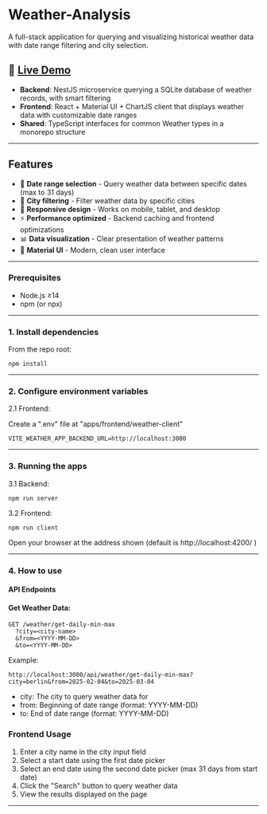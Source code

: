 # Weather-Analysis

A full-stack application for querying and visualizing historical weather data with date range filtering and city selection.

## 🚀 [Live Demo](https://attribute-assignment-client.onrender.com/)

- **Backend**: NestJS microservice querying a SQLite database of weather records, with smart filtering
- **Frontend**: React + Material UI + ChartJS client that displays weather data with customizable date ranges
- **Shared**: TypeScript interfaces for common Weather types in a monorepo structure

---

## Features

- 📅 **Date range selection** - Query weather data between specific dates (max to 31 days)
- 🌆 **City filtering** - Filter weather data by specific cities
- 📱 **Responsive design** - Works on mobile, tablet, and desktop
- ⚡ **Performance optimized** - Backend caching and frontend optimizations
- 📊 **Data visualization** - Clear presentation of weather patterns
- 🎨 **Material UI** - Modern, clean user interface

---

### Prerequisites

- Node.js ≥14
- npm (or npx)

---

### 1. Install dependencies

From the repo root:

```
npm install
```

---

### 2. Configure environment variables

2.1 Frontend:

Create a ".env" file at "apps/frontend/weather-client"

```
VITE_WEATHER_APP_BACKEND_URL=http://localhost:3000
```

---

### 3. Running the apps

3.1 Backend:

```
npm run server
```

3.2 Frontend:

```
npm run client
```

Open your browser at the address shown (default is http://localhost:4200/ )

---

### 4. How to use

#### API Endpoints

#### Get Weather Data:

```
GET /weather/get-daily-min-max
  ?city=<city-name>
  &from=<YYYY-MM-DD>
  &to=<YYYY-MM-DD>
```

Example:

```
http://localhost:3000/api/weather/get-daily-min-max?city=berlin&from=2025-02-04&to=2025-03-04
```

- city: The city to query weather data for
- from: Beginning of date range (format: YYYY-MM-DD)
- to: End of date range (format: YYYY-MM-DD)

### Frontend Usage

1. Enter a city name in the city input field
2. Select a start date using the first date picker
3. Select an end date using the second date picker (max 31 days from start date)
4. Click the "Search" button to query weather data
5. View the results displayed on the page

---

